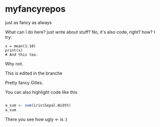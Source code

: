 # myfancyrepos
just as fancy as always

What can I do here? 
just write about stuff? No, it's also code, right? how? I try:

    x = mean(1:10)
    print(x)
    # And this too.
  
Why not.


This is edited in the branche


Pretty fancy Gilles.

You can also highlight code like this

```r

a_sum <- sum(iris$Sepal.Width)
a_sum

```

There you see how ugly <- is :)
